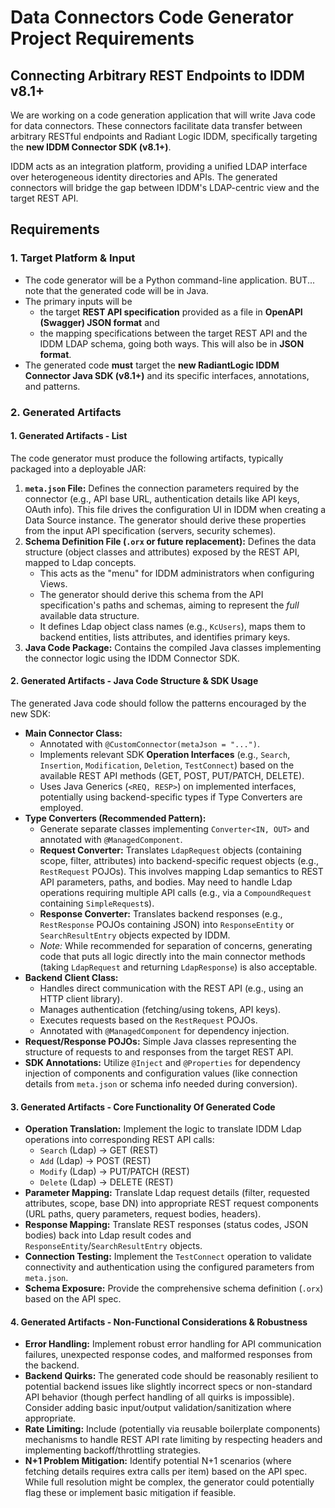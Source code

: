 # Data Connectors Code Generator Project Requirements
## Connecting Arbitrary REST Endpoints to IDDM v8.1+

We are working on a code generation application that will write Java code for data connectors. These connectors facilitate data transfer between arbitrary RESTful endpoints and Radiant Logic IDDM, specifically targeting the **new IDDM Connector SDK (v8.1+)**.

IDDM acts as an integration platform, providing a unified LDAP interface over heterogeneous identity directories and APIs. The generated connectors will bridge the gap between IDDM's LDAP-centric view and the target REST API.

## Requirements

### 1. Target Platform & Input

*   The code generator will be a Python command-line application. BUT... note that the generated code will be in Java.
*   The primary inputs will be
    *   the target **REST API specification** provided as a file in **OpenAPI (Swagger) JSON format** and
    *   the mapping specifications between the target REST API and the IDDM LDAP schema, going both ways. This will also be in **JSON format**.
*   The generated code **must** target the **new RadiantLogic IDDM Connector Java SDK (v8.1+)** and its specific interfaces, annotations, and patterns.

### 2. Generated Artifacts

#### 1. Generated Artifacts - List
The code generator must produce the following artifacts, typically packaged into a deployable JAR:

1.  **`meta.json` File:** Defines the connection parameters required by the connector (e.g., API base URL, authentication details like API keys, OAuth info). This file drives the configuration UI in IDDM when creating a Data Source instance. The generator should derive these properties from the input API specification (servers, security schemes).
2.  **Schema Definition File (`.orx` or future replacement):** Defines the data structure (object classes and attributes) exposed by the REST API, mapped to Ldap concepts.
    *   This acts as the "menu" for IDDM administrators when configuring Views.
    *   The generator should derive this schema from the API specification's paths and schemas, aiming to represent the *full* available data structure.
    *   It defines Ldap object class names (e.g., `KcUsers`), maps them to backend entities, lists attributes, and identifies primary keys.
3.  **Java Code Package:** Contains the compiled Java classes implementing the connector logic using the IDDM Connector SDK.

#### 2. Generated Artifacts - Java Code Structure & SDK Usage

The generated Java code should follow the patterns encouraged by the new SDK:

*   **Main Connector Class:**
    *   Annotated with `@CustomConnector(metaJson = "...")`.
    *   Implements relevant SDK **Operation Interfaces** (e.g., `Search`, `Insertion`, `Modification`, `Deletion`, `TestConnect`) based on the available REST API methods (GET, POST, PUT/PATCH, DELETE).
    *   Uses Java Generics (`<REQ, RESP>`) on implemented interfaces, potentially using backend-specific types if Type Converters are employed.
*   **Type Converters (Recommended Pattern):**
    *   Generate separate classes implementing `Converter<IN, OUT>` and annotated with `@ManagedComponent`.
    *   **Request Converter:** Translates `LdapRequest` objects (containing scope, filter, attributes) into backend-specific request objects (e.g., `RestRequest` POJOs). This involves mapping Ldap semantics to REST API parameters, paths, and bodies. May need to handle Ldap operations requiring multiple API calls (e.g., via a `CompoundRequest` containing `SimpleRequest`s).
    *   **Response Converter:** Translates backend responses (e.g., `RestResponse` POJOs containing JSON) into `ResponseEntity` or `SearchResultEntry` objects expected by IDDM.
    *   *Note:* While recommended for separation of concerns, generating code that puts all logic directly into the main connector methods (taking `LdapRequest` and returning `LdapResponse`) is also acceptable.
*   **Backend Client Class:**
    *   Handles direct communication with the REST API (e.g., using an HTTP client library).
    *   Manages authentication (fetching/using tokens, API keys).
    *   Executes requests based on the `RestRequest` POJOs.
    *   Annotated with `@ManagedComponent` for dependency injection.
*   **Request/Response POJOs:** Simple Java classes representing the structure of requests to and responses from the target REST API.
*   **SDK Annotations:** Utilize `@Inject` and `@Properties` for dependency injection of components and configuration values (like connection details from `meta.json` or schema info needed during conversion).

#### 3. Generated Artifacts - Core Functionality Of Generated Code

*   **Operation Translation:** Implement the logic to translate IDDM Ldap operations into corresponding REST API calls:
    *   `Search` (Ldap) -> GET (REST)
    *   `Add` (Ldap) -> POST (REST)
    *   `Modify` (Ldap) -> PUT/PATCH (REST)
    *   `Delete` (Ldap) -> DELETE (REST)
*   **Parameter Mapping:** Translate Ldap request details (filter, requested attributes, scope, base DN) into appropriate REST request components (URL paths, query parameters, request bodies, headers).
*   **Response Mapping:** Translate REST responses (status codes, JSON bodies) back into Ldap result codes and `ResponseEntity`/`SearchResultEntry` objects.
*   **Connection Testing:** Implement the `TestConnect` operation to validate connectivity and authentication using the configured parameters from `meta.json`.
*   **Schema Exposure:** Provide the comprehensive schema definition (`.orx`) based on the API spec.

#### 4. Generated Artifacts - Non-Functional Considerations & Robustness

*   **Error Handling:** Implement robust error handling for API communication failures, unexpected response codes, and malformed responses from the backend.
*   **Backend Quirks:** The generated code should be reasonably resilient to potential backend issues like slightly incorrect specs or non-standard API behavior (though perfect handling of all quirks is impossible). Consider adding basic input/output validation/sanitization where appropriate.
*   **Rate Limiting:** Include (potentially via reusable boilerplate components) mechanisms to handle REST API rate limiting by respecting headers and implementing backoff/throttling strategies.
*   **N+1 Problem Mitigation:** Identify potential N+1 scenarios (where fetching details requires extra calls per item) based on the API spec. While full resolution might be complex, the generator could potentially flag these or implement basic mitigation if feasible.



